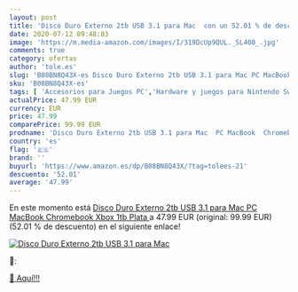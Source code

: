 ```yaml
---
layout: post
title: 'Disco Duro Externo 2tb USB 3.1 para Mac  con un 52.01 % de descuento'
date: 2020-07-12 09:48:03
image: 'https://m.media-amazon.com/images/I/319DcUp9QUL._SL400_.jpg'
comments: true
category: ofertas
author: 'tole.es'
slug: 'B08BN8Q43X-es Disco Duro Externo 2tb USB 3.1 para Mac PC MacBook...'
sku: 'B08BN8Q43X-es'
tags: [ 'Accesorios para Juegos PC','Hardware y juegos para Nintendo Switch','Hardware y juegos para PlayStation 4','Juegos para Nintendo Switch','Juegos para PlayStation 4','Juegos y Accesorios para PC','Teclados para gamers para PC','Videojuegos','xbox', ]
actualPrice: 47.99 EUR
currency: EUR
price: 47.99
comparePrice: 99.99 EUR
prodname: 'Disco Duro Externo 2tb USB 3.1 para Mac  PC MacBook  Chromebook  Xbox  1tb  Plata '
country: 'es'
flag: '🇪🇸'
brand: ''
buyurl: 'https://www.amazon.es/dp/B08BN8Q43X/?tag=tolees-21'
descuento: '52.01'
average: '47.99'
---
```


En este momento está [Disco Duro Externo 2tb USB 3.1 para Mac  PC MacBook  Chromebook  Xbox  1tb  Plata ](https://www.amazon.es/dp/B08BN8Q43X/?tag=tolees-21) a 47.99 EUR (original: 99.99 EUR) (52.01 %  de descuento) en el siguiente enlace!

[![Disco Duro Externo 2tb USB 3.1 para Mac ](https://m.media-amazon.com/images/I/319DcUp9QUL._SL400_.jpg)](https://www.amazon.es/dp/B08BN8Q43X/?tag=tolees-21)

🔎:


[🛒 Aquí!!!](https://www.amazon.es/dp/B08BN8Q43X/?tag=tolees-21)
